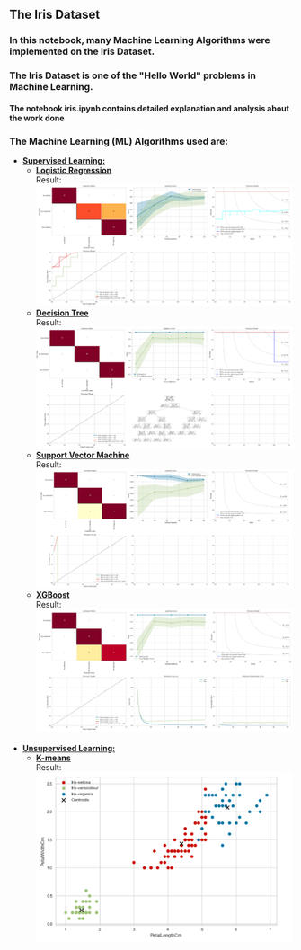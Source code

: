 ## The Iris Dataset
### In this notebook, many Machine Learning Algorithms were implemented on the Iris Dataset.
### The Iris Dataset is one of the "Hello World" problems in Machine Learning.
#### The notebook iris.ipynb contains detailed explanation and analysis about the work done

### The Machine Learning **(ML)** Algorithms used are:
* __[Supervised Learning:](https://www.ibm.com/cloud/blog/supervised-vs-unsupervised-learning#:~:text=for%20your%20situation.-,What%20is%20supervised%20learning%3F,-Supervised%20learning%20is)__
    * __[Logistic Regression](https://scikit-learn.org/stable/modules/generated/sklearn.linear_model.LogisticRegression.html)__<br>
        Result:<br>
        ![result](./images/Logistic_Regression.png)
    * __[Decision Tree](https://scikit-learn.org/stable/modules/tree.html)__<br>
        Result:<br>
        ![result](./images/Decision_Tree.png)
    * __[Support Vector Machine](https://scikit-learn.org/stable/modules/generated/sklearn.svm.SVC.html)__<br>
        Result:<br>
        ![result](./images/SVC.png)
    * __[XGBoost](https://xgboost.readthedocs.io/en/stable/install.html)__<br>
        Result:<br>
        ![result](./images/XGBoost.png)
<br><br>
* __[Unsupervised Learning:](https://www.ibm.com/cloud/blog/supervised-vs-unsupervised-learning#:~:text=and%20polynomial%20regression.-,What%20is%20unsupervised%20learning%3F,-Unsupervised%20learning%20uses)__
    * __[K-means](https://scikit-learn.org/stable/modules/generated/sklearn.cluster.KMeans.html)__<br>
        Result:<br>
        ![result](./images/K-means.png)
<br>
<br>
